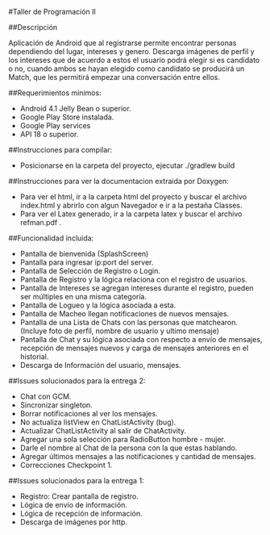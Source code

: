 #Taller de Programación II

##Descripción

Aplicación de Android que al registrarse permite encontrar personas dependiendo del lugar, intereses y genero. Descarga imágenes de perfil y los intereses que de acuerdo a estos el usuario podrá elegir si es candidato o no, cuando ambos se hayan elegido como candidato se producirá un Match, que les permitirá empezar una conversación entre ellos.

##Requerimientos mínimos:

- Android 4.1 Jelly Bean o superior.
- Google Play Store instalada.
- Google Play services
- API 18 o superior. 

##Instrucciones para compilar:
		
- Posicionarse en la carpeta del proyecto, ejecutar ./gradlew build

##Instrucciones para ver la documentacion extraida por Doxygen:

- Para ver el html, ir a la carpeta html del proyecto y buscar el archivo index.html y abrirlo con algun Navegador e ir a la pestaña Classes.
- Para ver el Latex generado, ir a la carpeta latex y buscar el archivo refman.pdf .
	
##Funcionalidad incluida:
	
- Pantalla de bienvenida (SplashScreen)
- Pantalla para ingresar ip:port del server.
- Pantalla de Selección de Registro o Login.
- Pantalla de Registro y la lógica relaciona con el registro de usuarios.
- Pantalla de Intereses se agregan intereses durante el registro, pueden ser múltiples en una misma categoría.
- Pantalla de Logueo y la lógica asociada a esta.
- Pantalla de Macheo llegan notificaciones de nuevos mensajes.
- Pantalla de una Lista de Chats con las personas que matchearon. (Incluye foto de perfil, nombre de usuario y ultimo mensaje)
- Pantalla de Chat y su lógica asociada con respecto a envío de mensajes, recepción de mensajes nuevos y carga de mensajes anteriores en el historial.
- Descarga de Información del usuario, mensajes. 
	
##Issues solucionados para la entrega 2:
- Chat con GCM.
- Sincronizar singleton.
- Borrar notificaciones al ver los mensajes.
- No actualiza listView en ChatListActivity (bug).
- Actualizar ChatListActivity al salir de ChatActivity. 
- Agregar una sola selección para RadioButton hombre - mujer.
- Darle el nombre al Chat de la persona con la que estas hablando.
- Agregar últimos mensajes a las notificaciones y cantidad de mensajes. 
- Correcciones Checkpoint 1.

##Issues solucionados para la entrega 1:

- Registro: Crear pantalla de registro. 
- Lógica de envío de información. 
- Lógica de recepción de información. 
- Descarga de imágenes por http. 





